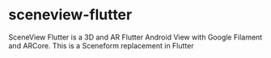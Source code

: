 # sceneview-flutter
SceneView Flutter is a 3D and AR Flutter Android View with Google Filament and ARCore. This is a Sceneform replacement in Flutter
